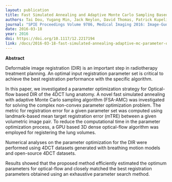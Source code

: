```yaml
---
layout: publication
title: Fast Simulated Annealing and Adaptive Monte Carlo Sampling Based Parameter Optimization for Dense Optical Flow Deformable Image Registration of 4DCT Lung Anatomy
authors: Tai Dou, Yugang Min, Jack Neylon, David Thomas, Patrick Kupelian, and Anand Santhanam
journal: "SPIE Proceedings Volume 9786, Medical Imaging 2016: Image-Gudied Procedures, Robotic Interventions, and Modeling"
date: 2016-03-18
year: 2016
doi: https://doi.org/10.1117/12.2217194
link: /docs/2016-03-18-fast-simulated-annealing-adaptive-mc-parameter-optimization-optical-flow-dir.pdf
---
```

**Abstract**

Deformable image registration (DIR) is an important step in radiotherapy treatment planning. An optimal input registration parameter set is critical to achieve the best registration performance with the specific algorithm. 

In this paper, we investigated a parameter optimization strategy for Optical-flow based DIR of the 4DCT lung anatomy. A novel fast simulated annealing with adaptive Monte Carlo sampling algorithm (FSA-AMC) was investigated for solving the complex non-convex parameter optimization problem. The metric for registration error for a given parameter set was computed using landmark-based mean target registration error (mTRE) between a given volumetric image pair. To reduce the computational time in the parameter optimization process, a GPU based 3D dense optical-flow algorithm was employed for registering the lung volumes. 

Numerical analyses on the parameter optimization for the DIR were performed using 4DCT datasets generated with breathing motion models and open-source 4DCT datasets. 

Results showed that the proposed method efficiently estimated the optimum parameters for optical-flow and closely matched the best registration parameters obtained using an exhaustive parameter search method. 
